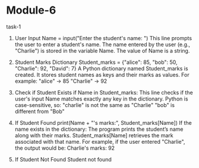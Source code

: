 # Module-6
task-1
1. User Input
 Name = input("Enter the student's name: ")
This line prompts the user to enter a student's name.
 The name entered by the user (e.g., "Charlie") is stored in the variable Name.
The value of Name is a string.

2. Student Marks Dictionary
Student_marks = {"alice": 85, "bob": 50, "Charlie": 92, "David": 7}
    A Python dictionary named Student_marks is created.
It stores student names as keys and their marks as values.
For example:
 "alice" → 85
 "Charlie" → 92

3. Check if Student Exists
if Name in Student_marks:
This line checks if the user's input Name matches exactly any key in the dictionary.
Python is case-sensitive, so:
"charlie" is not the same as "Charlie"
"bob" is different from "Bob"

4. If Student Found
    print(Name + "'s marks:", Student_marks[Name])
If the name exists in the dictionary:
 The program prints the student’s name along with their marks.
 Student_marks[Name] retrieves the mark associated with that name.
For example, if the user entered "Charlie", the output would be:
Charlie's marks: 92

5. If Student Not Found
Student not found






